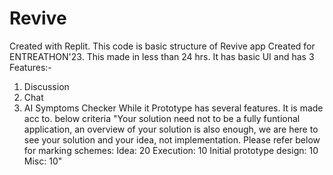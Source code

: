 # Revive
Created with Replit.
This code is basic structure of Revive app Created for ENTREATHON'23.
This made in less than 24 hrs.
It has basic UI and has 3 Features:-
1) Discussion
2) Chat
3) AI Symptoms Checker
While it Prototype has several features.
It is made acc to. below criteria
 "Your solution need not to be a fully funtional application, an overview of your solution is also enough, we are here to see your solution and your idea, not implementation. Please refer below for marking schemes: Idea: 20 Execution: 10 Initial prototype design: 10 Misc: 10" 
